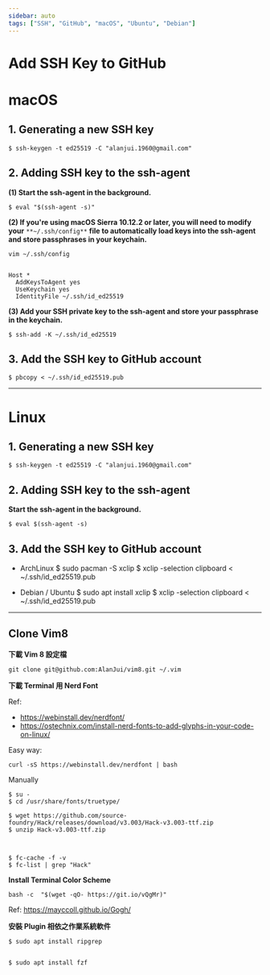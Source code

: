 ```yaml
---
sidebar: auto
tags: ["SSH", "GitHub", "macOS", "Ubuntu", "Debian"]
---
```


# Add SSH Key to GitHub

# macOS

## 1. Generating a new SSH key

    $ ssh-keygen -t ed25519 -C "alanjui.1960@gmail.com"

## 2. Adding SSH key to the ssh-agent

**(1) Start the ssh-agent in the background.**

    $ eval "$(ssh-agent -s)"

**(2) If you're using macOS Sierra 10.12.2 or later, you will need to modify your** `**~/.ssh/config**` **file to automatically load keys into the ssh-agent and store passphrases in your keychain.**

    vim ~/.ssh/config


    Host *
      AddKeysToAgent yes
      UseKeychain yes
      IdentityFile ~/.ssh/id_ed25519

**(3) Add your SSH private key to the ssh-agent and store your passphrase in the keychain.**

    $ ssh-add -K ~/.ssh/id_ed25519

## 3. Add the SSH key to GitHub account

    $ pbcopy < ~/.ssh/id_ed25519.pub

---

# Linux

## 1. Generating a new SSH key

    $ ssh-keygen -t ed25519 -C "alanjui.1960@gmail.com"

## 2. Adding SSH key to the ssh-agent

**Start the ssh-agent in the background.**

    $ eval $(ssh-agent -s)

## 3. Add the SSH key to GitHub account

- ArchLinux
  $ sudo pacman -S xclip
    $ xclip -selection clipboard < ~/.ssh/id_ed25519.pub

* Debian / Ubuntu
  $ sudo apt install xclip
    $ xclip -selection clipboard < ~/.ssh/id_ed25519.pub

---

## Clone Vim8

**下載 Vim 8 設定檔**

    git clone git@github.com:AlanJui/vim8.git ~/.vim

**下載 Terminal 用 Nerd Font**

Ref:

- https://webinstall.dev/nerdfont/
- https://ostechnix.com/install-nerd-fonts-to-add-glyphs-in-your-code-on-linux/

Easy way:

    curl -sS https://webinstall.dev/nerdfont | bash

Manually

    $ su -
    $ cd /usr/share/fonts/truetype/

    $ wget https://github.com/source-foundry/Hack/releases/download/v3.003/Hack-v3.003-ttf.zip
    $ unzip Hack-v3.003-ttf.zip



    $ fc-cache -f -v
    $ fc-list | grep "Hack"

**Install Terminal Color Scheme**

    bash -c  "$(wget -qO- https://git.io/vQgMr)"

Ref: https://mayccoll.github.io/Gogh/

**安裝 Plugin 相依之作業系統軟件**

    $ sudo apt install ripgrep


    $ sudo apt install fzf
